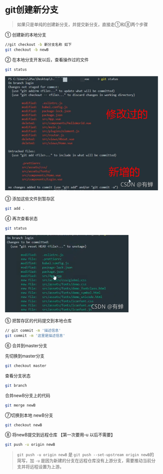 # git创建新分支

> 如果只是单纯的创建新分支，并提交新分支，直接走①和⑧两个步骤 

① 创建新的本地分支 

```bash
//git checkout -b 新分支名称 如下
git checkout -b newB
```

② 在本地分支开发以后，查看操作过的文件

```bash
git status
```

![img](03.git创建新分支.assets/watermark,type_ZHJvaWRzYW5zZmFsbGJhY2s,shadow_50,text_Q1NETiBA5pyJ6J2J,size_20,color_FFFFFF,t_70,g_se,x_16.png)

③ 添加这些文件到暂存区

```bash
git add .
```

④ 再次查看状态

```bash
git status
```

![img](03.git创建新分支.assets/watermark,type_ZHJvaWRzYW5zZmFsbGJhY2s,shadow_50,text_Q1NETiBA5pyJ6J2J,size_19,color_FFFFFF,t_70,g_se,x_16.png)

⑤ 把暂存区的代码提交到本地仓库

```bash
// git commit -m '描述信息'
git commit -m '这里是描述信息'
```

⑥ 合并到master分支

先切换到master分支

```bash
git checkout master
```

查看分支状态

```bash
git branch
```

合并newB分支上的代码

```bash
git merge newB
```


⑦切换到本地 newB分支

```bash
git checkout newB
```

⑧ 将newB提交到远程仓库  【第一次要用-u 以后不需要】

```bash
git push -u origin newB
```

> `git push -u origin newB` 是  `git push --set-upstream origin newB`的简写，加 `-u` 是因为新建的分支在远程仓库没有上游分支，需要推动当前分支并将远程设置为上游。
